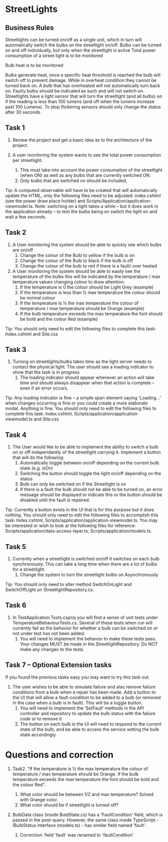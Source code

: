 # StreetLights

## Business Rules

Streetlights can be turned on/off as a single unit, which in turn will automatically switch the bulbs on the streetlight on/off. 
Bulbs can be turned on and off individually, but only when the streetlight is active
Total power consumption of a street light is to be monitored

Bulb heat is to be monitored

Bulbs generate heat, once a specific heat threshold is reached the bulb will switch off to prevent damage. While in overheat condition they cannot be turned back on. A bulb that has overheated will not automatically turn back on.
Faulty bulbs should be indicated as such and will not switch on.
Streetlights have a light sensor that will turn the streetlight (and all bulbs) on if the reading is less than 100 lumens (and off when the lumens increase past 100 Lumens).  To stop flickering sensors should only change the status after 30 seconds.

## Task 1 
1. Review the project and get a basic idea as to the architecture of the project.
2. A user monitoring the system wants to see the total power consumption per streetlight.

    1. This must take into account the power consumption of the streetlight (when ON) as well as any bulbs that are currently switched ON. 
    2. Only bulbs that are switched on should be included.

Tip: A computed observable will have to be created that will automatically update the HTML, only the following files need to be adjusted: index.cshtml (see the power draw place holder) and Scripts/Application/application-viewmodel.ts. Note: switching on a light takes a while – but it does work in the application already – to test the bulbs being on switch the light on and wait a few seconds.

## Task 2 
1.	A User monitoring the system should be able to quickly see which bulbs are on/off
    1. Change the colour of the Bulb to yellow if the bulb is on
    2. Change the colour of the Bulb to black if the bulb is off
    3. Change the colour of the bulb to red if there is a fault/ over heated
2.	A User monitoring the system should be able to easily see the temperature of the bulbs this will be indicated by  the temperature / max temperature values changing colour to draw attention:
    1. If the temperature is 0 the colour should be Light Grey (example)
    2. If the temperature is less than ½ max temperature the colour should be normal colour 
    3. If the temperature is ½ the max temperature the colour of temperature / max temperature should be Orange (example)
    4. If the bulb temperature exceeds the max temperature the font should be bold and the colour Red (example)

Tip: You should only need to edit the following files to complete this task: Index.cshtml and Site.css

## Task 3
1.	Turning on streetlights/bulbs takes time as the light server needs to contact the physical light. The user should see a loading indicator to show that the task is in progress
    1. The loading indicator should appear whenever an action will take time and should always disappear when that action is complete – even if an error occurs.

Tip: Any loading indicator is fine – a simple span element saying ‘Loading…’ when changes occurring is fine or you could create a more elaborate modal. Anything is fine.  You should only need to edit the following files to complete this task: Index.cshtml, Scripts/application/application-viewmodel.ts and Site.css

## Task 4
1.	The User would like to be able to implement the ability to switch a bulb on or off independently of the streetlight carrying it.  Implement a button that will do the following:
    1. Automatically toggle between on/off depending on the current bulb state (e.g. isOn)
    2. Switching the button should toggle the light on/off depending on the status
    3. Bulb can only be switched on if the Streetlight is on
    4. If there is a fault the bulb should not be able to be turned on, an error message should be displayed to indicate this or the button should be disabled until the fault is repaired.

Tip: Currently a button exists in the UI that is for this purpose but it does nothing.  You should only need to edit the following files to accomplish this task: Index.cshtml, Scripts/application/application-viewmodel.ts. You may be interested or wish to look at the following files for reference: Scripts/application/data-access-layer.ts, Scripts/application/models.ts. 

## Task 5
1.	Currently when a streetlight is switched on/off it switches on each bulb synchronously. This can take a long time when there are a lot of bulbs for a streetlight.
    1. Change the system to turn the streetlight bulbs on Asynchronously

Tip: You should only need to alter method SwitchOnLight and SwitchOffLight on StreetlightRepository.cs.

## Task 6
1.	In TestApplication.Tests.csproj you will find a series of unit tests under TemperatureBehaviourTests.cs. Several of these tests when run will currently fail as the behavior for whether a bulb can be switched on or not under test has not been added.  
    1. You will need to implement the behavior to make these tests pass. Your changes MUST be made in the StreetlightRepository. Do NOT make any changes to the tests.

## Task 7 – Optional Extension tasks
If you found the previous tasks easy you may want to try this task out.
1.	The user wishes to be able to simulate failure and also remove failure conditions from a bulb when a repair has been made. Add a button to the UI that will allow a fault-condition to be added to a bulb (or removed in the case when a bulb is in fault). This will be a toggle button.
    1. You will need to implement the ‘SetFault’ methods in the API controller and repository to update the bulb status with the failure code or to remove it.
    2. The button on each bulb in the UI will need to respond to the current state of the bulb, and be able to access the service setting the bulb state accordingly.

# Questions and correction

1. Task2. "If the temperature is ½ the max temperature the colour of temperature / max temperature should be Orange. If the bulb temperature exceeds the max temperature the font should be bold and the colour Red".

    1. What color should be between 1/2 and max temperature? Solved with Orange color.
    2. What color should be if streetlight is turned off?

2. BulbData class (inside BuldState.cs) has a 'FaultCondition' field, which is passed in the post-query. However, the same class inside TypeScript - IBulbStatus interface (models.ts) - has similar field named 'fault'.

    1. Correction: field 'fault' was renamed to 'faultCondition' 
